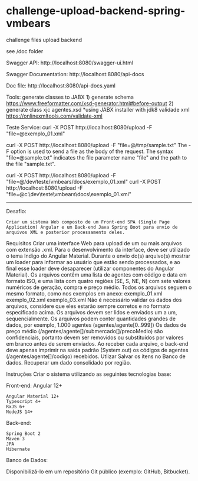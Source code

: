 # challenge-upload-backend-spring-vmbears
challenge files upload backend

see /doc folder


Swagger API:
http://localhost:8080/swagger-ui.html

Swagger Documentation:
http://localhost:8080/api-docs

Doc file:
http://localhost:8080/api-docs.yaml


Tools:
generate classes to JABX
	1) generate schema
	https://www.freeformatter.com/xsd-generator.html#before-output
	2) generate class
		xjc agentes.xsd
	*using JABX installer with jdk8
validade xml
	https://onlinexmltools.com/validate-xml


Teste Service:
curl -X POST http://localhost:8080/upload -F "file=@exemplo_01.xml"

curl -X POST http://localhost:8080/upload -F "file=@/tmp/sample.txt"
The -F option is used to send a file as the body of the request. The syntax "file=@sample.txt" indicates the file parameter name "file" and the path to the file "sample.txt".

curl -X POST http://localhost:8080/upload -F "file=@/dev/teste/vmbears/docs/exemplo_01.xml"
curl -X POST http://localhost:8080/upload -F "file=@c:\\dev\\teste\\vmbears\\docs\\exemplo_01.xml"

__________________________

Desafio:

	Criar um sistema Web composto de um Front-end SPA (Single Page Application) Angular e um Back-end Java Spring Boot para envio de arquivos XML e posterior processamento deles.
Requisitos
Criar uma interface Web para upload de um ou mais arquivos com extensão .xml.
Para o desenvolvimento da interface, deve ser utilizado o tema Indigo do Angular Material.
Durante o envio do(s) arquivo(s) mostrar um loader para informar ao usuário que estão sendo processados, e ao final esse loader deve desaparecer (utilizar componentes do Angular Material).
Os arquivos contêm uma lista de agentes com código e data em formato ISO, e uma lista com quatro regiões (SE, S, NE, N) com sete valores numéricos de geração, compra e preço médio.
Todos os arquivos seguem o mesmo formato, como nos exemplos em anexo:
exemplo_01.xml
exemplo_02.xml
exemplo_03.xml
Não é necessário validar os dados dos arquivos, considere que eles estarão sempre corretos e no formato especificado acima.
Os arquivos devem ser lidos e enviados um a um, sequencialmente.
Os arquivos podem conter quantidades grandes de dados, por exemplo, 1.000 agentes (agentes/agente[0..999])
Os dados de preço médio (/agentes/agente[]/submercado[]/precoMedio) são confidenciais, portanto devem ser removidos ou substituídos por valores em branco antes de serem enviados.
Ao receber cada arquivo, o back-end deve apenas imprimir na saída padrão (System.out) os códigos de agentes (/agentes/agente[]/codigo) recebidos.
Utlizar 
Salvar os itens no Banco de dados.
Recuperar um dado consolidado por região.


Instruções
Criar o sistema utilizando as seguintes tecnologias base:

Front-end:
Angular 12+

	Angular Material 12+
	Typescript 4+
	RxJS 6+
	NodeJS 14+

Back-end:

	Spring Boot 2 
	Maven 3
	JPA
	Hibernate

Banco de Dados:

Disponibilizá-lo em um repositório Git público (exemplo: GitHub, Bitbucket).


